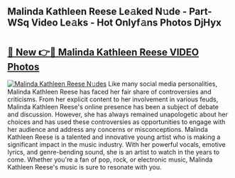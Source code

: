 ## Malinda Kathleen Reese Le𝚊ked N𝚞de - Part-WSq Video Le𝚊ks - Hot Onlyf𝚊ns Photos DjHyx

# <h2><a href="http://ac38313.deff.icu/?id=Malinda+Kathleen+Reese">🔗 New 👉🔴 Malinda Kathleen Reese VIDEO Photos</a></h2>

[![Malinda Kathleen Reese N𝚞des](https://i.imgur.com/rIISA9y.gif)](http://ac38313.deff.icu/?id=Malinda+Kathleen+Reese)
Like many social media personalities, Malinda Kathleen Reese has faced her fair share of controversies and criticisms. From her explicit content to her involvement in various feuds, Malinda Kathleen Reese's online presence has been a subject of debate and discussion. However, she has always remained unapologetic about her choices and has used these controversies as opportunities to engage with her audience and address any concerns or misconceptions. Malinda Kathleen Reese is a talented and innovative young artist who is making a significant impact in the music industry. With her powerful vocals, emotive lyrics, and genre-bending sound, she is an artist to watch in the years to come. Whether you're a fan of pop, rock, or electronic music, Malinda Kathleen Reese's music is sure to resonate with you.

